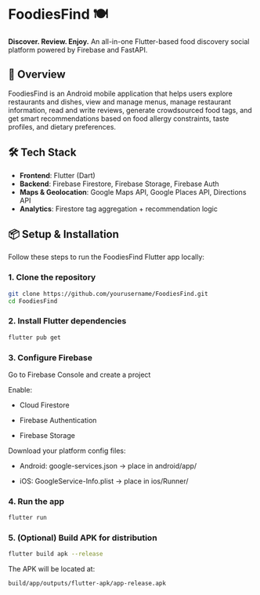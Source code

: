 # FoodiesFind 🍽️  
**Discover. Review. Enjoy.** An all-in-one Flutter-based food discovery social platform powered by Firebase and FastAPI.

## 🚀 Overview
FoodiesFind is an Android mobile application that helps users explore restaurants and dishes, view and manage menus, manage restaurant information, read and write reviews, generate crowdsourced food tags, and get smart recommendations based on food allergy constraints, taste profiles, and dietary preferences.


## 🛠️ Tech Stack
- **Frontend**: Flutter (Dart)  
- **Backend**: Firebase Firestore, Firebase Storage, Firebase Auth  
- **Maps & Geolocation**: Google Maps API, Google Places API, Directions API  
- **Analytics**: Firestore tag aggregation + recommendation logic

## 📦 Setup & Installation
Follow these steps to run the FoodiesFind Flutter app locally:

### 1. Clone the repository

```bash
git clone https://github.com/yourusername/FoodiesFind.git
cd FoodiesFind
```

### 2. Install Flutter dependencies
```bash
flutter pub get
```

### 3. Configure Firebase
Go to Firebase Console and create a project

Enable:

- Cloud Firestore

- Firebase Authentication

- Firebase Storage

Download your platform config files:

- Android: google-services.json → place in android/app/

- iOS: GoogleService-Info.plist → place in ios/Runner/

### 4. Run the app
```bash
flutter run
```

### 5. (Optional) Build APK for distribution
```bash
flutter build apk --release
```
The APK will be located at:
```bash
build/app/outputs/flutter-apk/app-release.apk
```
